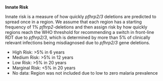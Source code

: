 **Innate Risk**

Innate risk is a measure of how quickly *pfhrp2\/3* deletions are predicted to spread once in a region. We assume that each region has a starting frequency of 1% *pfhrp2*-deletions and then assign risk by how quickly regions reach the WHO threshold for recommending a switch in front-line RDT due to *pfhrp2\/3*, which is determined by more than 5% of clinically relevant infections being misdiagnosed due to *pfhrp2\/3* gene deletions.

- High Risk: >5% in 6 years
- Medium Risk: >5% in 12 years
- Low Risk: >5% in 20 years
- Marginal Risk: <5% in 20 years
- No data: Region was not included due to low to zero malaria prevalence